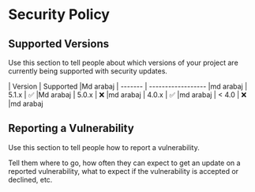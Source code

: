 # Security Policy

## Supported Versions

Use this section to tell people about which versions of your project are
currently being supported with security updates.

| Version | Supported          |Md arabaj
| ------- | ------------------ |md arabaj
| 5.1.x   | :white_check_mark: |Md arabaj
| 5.0.x   | :x:                |md arabaj
| 4.0.x   | :white_check_mark: |md arabaj
| < 4.0   | :x:                |md arabaj

## Reporting a Vulnerability

Use this section to tell people how to report a vulnerability.

Tell them where to go, how often they can expect to get an update on a
reported vulnerability, what to expect if the vulnerability is accepted or
declined, etc.
